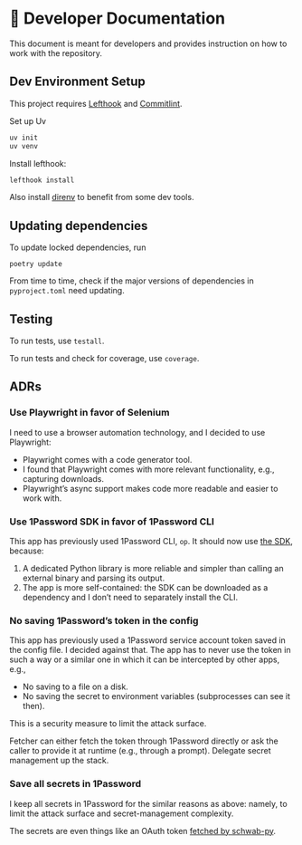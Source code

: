 # 🧰 Developer Documentation

This document is meant for developers and provides instruction on how to work
with the repository.

## Dev Environment Setup

This project requires [Lefthook](https://github.com/evilmartians/lefthook) and
[Commitlint](https://github.com/conventional-changelog/commitlint).

Set up Uv

```bash
uv init
uv venv
```

Install lefthook:

```bash
lefthook install
```

Also install [direnv](https://direnv.net/) to benefit from some dev tools.

## Updating dependencies

To update locked dependencies, run

```shell
poetry update
```

From time to time, check if the major versions of dependencies in
`pyproject.toml` need updating.

## Testing

To run tests, use `testall`.

To run tests and check for coverage, use `coverage`.

## ADRs

### Use Playwright in favor of Selenium

I need to use a browser automation technology, and I decided to use Playwright:

- Playwright comes with a code generator tool.
- I found that Playwright comes with more relevant functionality, e.g.,
  capturing downloads.
- Playwright’s async support makes code more readable and easier to work with.

### Use 1Password SDK in favor of 1Password CLI

This app has previously used 1Password CLI, `op`. It should now use [the
SDK](https://developer.1password.com/docs/sdks/), because:

1. A dedicated Python library is more reliable and simpler than calling an
   external binary and parsing its output.
2. The app is more self-contained: the SDK can be downloaded as a dependency
   and I don’t need to separately install the CLI.

### No saving 1Password’s token in the config

This app has previously used a 1Password service account token saved in the
config file. I decided against that. The app has to never use the token in such
a way or a similar one in which it can be intercepted by other apps, e.g.,

- No saving to a file on a disk.
- No saving the secret to environment variables (subprocesses can see it then).

This is a security measure to limit the attack surface.

Fetcher can either fetch the token through 1Password directly or ask the caller
to provide it at runtime (e.g., through a prompt). Delegate secret management
up the stack.

### Save all secrets in 1Password

I keep all secrets in 1Password for the similar reasons as above: namely, to
limit the attack surface and secret-management complexity.

The secrets are even things like an OAuth token
[fetched by schwab-py](https://schwab-py.readthedocs.io/en/latest/auth.html#oauth-refresher).
